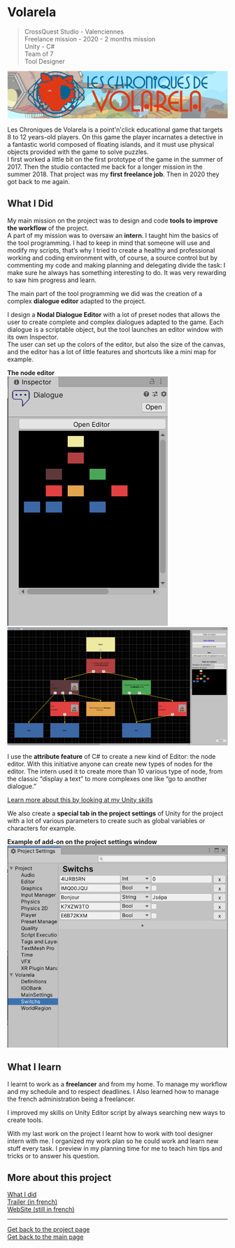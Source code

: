 # Volarela
> CrossQuest Studio - Valenciennes    
> Freelance mission - 2020 - 2 months mission  
> Unity - C#  
> Team of 7  
> Tool Designer  

![Banner](https://github.com/LouisViktorCeleyron/Portfolio/blob/master/Projects/Volarela/Pictures/Banner.png)

Les Chroniques de Volarela is a point'n'click educational game that targets 8 to 12 years-old players. On this game the player incarnates a detective in a fantastic world composed of floating islands, and it must use physical objects provided with the game to solve puzzles.  
I first worked a little bit on the first prototype of the game in the summer of 2017. Then the studio contacted me back for a longer mission in the summer 2018. That project was my **first freelance job**. Then in 2020 they got back to me again.   

## What I Did
My main mission on the project was to design and code **tools to improve the workflow** of the project.   
A part of my mission was to oversaw an **intern**. I taught him the basics of the tool programming. I had to keep in mind that someone will use and modify my scripts, that’s why I tried to create a healthy and professional working and coding environment with, of course, a source control but by commenting my code and making planning and delegating divide the task: I make sure he always has something interesting to do. It was very rewarding to saw him progress and learn.  

The main part of the tool programming we did was the creation of a complex **dialogue editor** adapted to the project.   

I design a **Nodal Dialogue Editor** with a lot of preset nodes that allows the user to create complete and complex dialogues adapted to the game. Each dialogue is a scriptable object, but the tool launches an editor window with its own Inspector.   
The user can set up the colors of the editor, but also the size of the canvas, and the editor has a lot of little features and shortcuts like a mini map for example.   

**The node editor**  
![Parameters](https://github.com/LouisViktorCeleyron/Portfolio/blob/master/Projects/Volarela/Pictures/OpenDialogue.png)  
![Node Editor](https://github.com/LouisViktorCeleyron/Portfolio/blob/master/Projects/Volarela/Pictures/DialogueEditor.png)

I use the **attribute feature** of C# to create a new kind of Editor: the node editor. With this initiative anyone can create new types of nodes for the editor. The intern used it to create more than 10 various type of node, from the classic “display a text” to more complexes one like “go to another dialogue.”    

[Learn more about this by looking at my Unity skills](https://github.com/LouisViktorCeleyron/Portfolio/blob/master/Skills/UnitySkills.md#tool-design-in-unity)

We also create a **special tab in the project settings** of Unity for the project with a lot of various parameters to create such as global variables or characters for example.  

**Example of add-on on the project settings window**  
![Parameters](https://github.com/LouisViktorCeleyron/Portfolio/blob/master/Projects/Volarela/Pictures/ProjectSettings.png)


## What I learn

I learnt to work as a **freelancer** and from my home. To manage my workflow and my schedule and to respect deadlines. I Also learned how to manage the french administration being a freelancer.  

I improved my skills on Unity Editor script by always searching new ways to create tools.  

With my last work on the project I learnt how to work with tool designer intern with me. I organized my work plan so he could work and learn new stuff every task. I preview in my planning time for me to teach him tips and tricks or to answer his question.

## More about this project

[What I did](nothing.com)  
[Trailer (in french)](https://www.youtube.com/watch?v=JaBq8_KsXBI)  
[WebSite (still in french)](https://www.volarela.com/)  

***

[Get back to the project page](https://github.com/LouisViktorCeleyron/Portfolio/blob/master/Projects/MyProjects.md)  
[Get back to the main page](https://github.com/LouisViktorCeleyron/Portfolio/blob/master/README.md)
